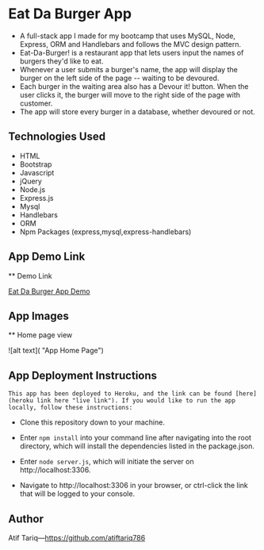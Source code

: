 #   Eat Da Burger App

*   A full-stack app I made for my bootcamp that uses MySQL, Node, Express, ORM and Handlebars and       follows the MVC design pattern.
*   Eat-Da-Burger! is a restaurant app that lets users input the names of burgers they'd like to eat.
*   Whenever a user submits a burger's name, the app will display the burger on the left side of the     page -- waiting to be devoured.
*   Each burger in the waiting area also has a Devour it! button. When the user clicks it, the           burger will move to the right side of the page with customer.
*   The app will store every burger in a database, whether devoured or not.

##  Technologies Used

*   HTML
*   Bootstrap
*   Javascript
*   jQuery
*   Node.js
*   Express.js
*   Mysql
*   Handlebars
*   ORM
*   Npm Packages (express,mysql,express-handlebars)

##  App Demo Link

**  Demo Link

[Eat Da Burger App Demo]()

##  App Images

**  Home page view

![alt text]( "App Home Page")


##  App Deployment Instructions
    This app has been deployed to Heroku, and the link can be found [here](heroku link here "live link"). If you would like to run the app locally, follow these instructions: 

*   Clone this repository down to your machine.
   
*   Enter `npm install` into your command line after navigating into the root directory, which will      install the dependencies listed in the package.json.
   
*   Enter `node server.js`, which will initiate the server on http://localhost:3306.
   
*   Navigate to http://localhost:3306 in your browser, or ctrl-click the link that will be logged to     your console. 


##  Author 

   Atif Tariq—https://github.com/atiftariq786
